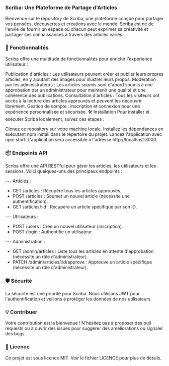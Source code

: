 ### Scriba: Une Plateforme de Partage d'Articles
Bienvenue sur le repository de Scriba, une plateforme conçue pour partager vos pensées, découvertes et créations avec le monde. Scriba est né de l'envie de fournir un espace où chacun peut exprimer sa créativité et partager ses connaissances à travers des articles variés.

### 🚀 Fonctionnalités
Scriba offre une multitude de fonctionnalités pour enrichir l'expérience utilisateur :

Publication d'articles : Les utilisateurs peuvent créer et publier leurs propres articles, en y ajoutant des images pour illustrer leurs propos.
Modération par les administrateurs : Les articles soumis sont d'abord soumis à une approbation par un administrateur pour maintenir une qualité et une cohérence des publications.
Consultation d'articles : Tous les visiteurs ont accès à la lecture des articles approuvés et peuvent les découvrir librement.
Gestion de compte : Inscription et connexion pour une expérience personnalisée et sécurisée.
🛠 Installation
Pour installer et exécuter Scriba localement, suivez ces étapes :

Clonez ce repository sur votre machine locale.
Installez les dépendances en exécutant npm install dans le répertoire du projet.
Lancez l'application avec npm start. L'application sera accessible à l'adresse http://localhost:3000.

### 📦 Endpoints API
Scriba offre une API RESTful pour gérer les articles, les utilisateurs et les sessions. Voici quelques-uns des principaux endpoints :

--- Articles :
- GET /articles : Récupère tous les articles approuvés.
- POST /articles : Soumet un nouvel article (nécessite une authentification).
- GET /articles/:id : Récupère un article spécifique par son ID.

--- Utilisateurs :
- POST /users : Crée un nouvel utilisateur (inscription).
- POST /login : Authentifie un utilisateur.

--- Administration :
- GET /admin/articles : Liste tous les articles en attente d'approbation (nécessite un rôle d'administrateur).
- PATCH /admin/articles/:id/approve : Approuve un article spécifique (nécessite un rôle d'administrateur).

### 🛡 Sécurité
La sécurité est une priorité pour Scriba. Nous utilisons JWT pour l'authentification et veillons à protéger les données de nos utilisateurs.

### 💡 Contribuer
Votre contribution est la bienvenue ! N'hésitez pas à proposer des pull requests ou à ouvrir des issues pour suggérer des améliorations ou signaler des bugs.

### 📝 Licence
Ce projet est sous licence MIT. Voir le fichier LICENCE pour plus de détails.